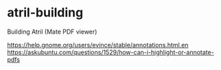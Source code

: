# atril-building
Building Atril (Mate PDF viewer)

https://help.gnome.org/users/evince/stable/annotations.html.en
https://askubuntu.com/questions/1529/how-can-i-highlight-or-annotate-pdfs
